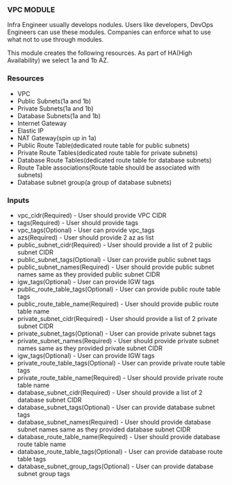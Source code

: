 ### VPC MODULE
Infra Engineer usually develops nodules. Users like developers, DevOps Engineers can use these modules. Companies can enforce what to use what not to use through modules.

This module creates the following resources. As part of HA(High Availability) we select 1a and 1b AZ.

### Resources
* VPC
* Public Subnets(1a and 1b)
* Private Subnets(1a and 1b)
* Database Subnets(1a and 1b)
* Internet Gateway
* Elastic IP
* NAT Gateway(spin up in 1a)
* Public Route Table(dedicated route table for public subnets)
* Private Route Tables(dedicated route table for private subnets)
* Database Route Tables(dedicated route table for database subnets)
* Route Table associations(Route table should be associated with subnets)
* Database subnet group(a group of database subnets)

### Inputs

* vpc_cidr(Required) - User should provide VPC CIDR
* tags(Required) - User should provide tags
* vpc_tags(Optional) - User can provide vpc_tags
* azs(Required) - User should provide 2 az as list
* public_subnet_cidr(Required) - User should provide a list of 2 public subnet CIDR
* public_subnet_tags(Optional) - User can provide public subnet tags
* public_subnet_names(Required) - User should provide public subnet names same as they provided public subnet CIDR
* igw_tags(Optional) - User can provide IGW tags
* public_route_table_tags(Optional) - User can provide public route table tags
* public_route_table_name(Required) - User should provide public route table name
* private_subnet_cidr(Required) - User should provide a list of 2 private subnet CIDR
* private_subnet_tags(Optional) - User can provide private subnet tags
* private_subnet_names(Required) - User should provide private subnet names same as they provided private subnet CIDR
* igw_tags(Optional) - User can provide IGW tags
* private_route_table_tags(Optional) - User can provide private route table tags
* private_route_table_name(Required) - User should provide private route table name
* database_subnet_cidr(Required) - User should provide a list of 2 database subnet CIDR
* database_subnet_tags(Optional) - User can provide database subnet tags
* database_subnet_names(Required) - User should provide database subnet names same as they provided database subnet CIDR
* database_route_table_name(Required) - User should provide database route table name
* database_route_table_tags(Optional) - User can provide database route table tags
* database_subnet_group_tags(Optional) - User can provide database subnet group tags